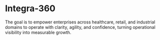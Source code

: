 # Integra-360
The goal is to empower enterprises across healthcare, retail, and industrial domains to operate with clarity, agility, and confidence, turning operational visibility into measurable growth.
